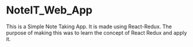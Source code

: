 # NoteIT_Web_App
This is a Simple Note Taking App. It is made using React-Redux. The purpose of making this was to learn the concept of React Redux and apply it.
